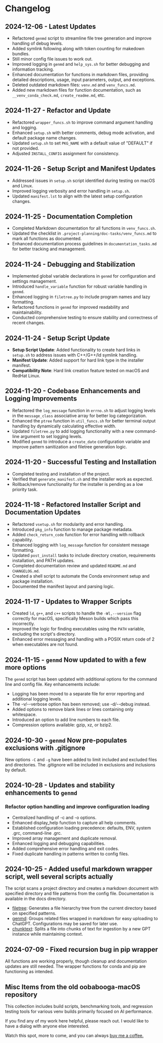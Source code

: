 # Changelog

## 2024-12-06 - Latest Updates

- Refactored `genmd` script to streamline file tree generation and improve handling of debug levels.
- Added symlink following along with token counting for makedown bundles.
- Still minor config file issues to work out.
- Improved logging in `genmd` and `help_sys.sh` for better debugging and information tracking.
- Enhanced documentation for functions in markdown files, providing detailed descriptions, usage, input parameters, output, and exceptions.
- Deleted outdated markdown files: `venv.md` and `venv_funcs.md`.
- Added new markdown files for function documentation, such as `__venv_conda_check.md`, `create_readme.md`, etc.

## 2024-11-27 - Refactor and Update

- Refactored `wrapper_funcs.sh` to improve command argument handling and logging.
- Enhanced `setup.sh` with better comments, debug mode activation, and default package name changes.
- Updated `setup.sh` to set `PKG_NAME` with a default value of "DEFAULT" if not provided.
- Adjusted `INSTALL_CONFIG` assignment for consistency.

## 2024-11-26 - Setup Script and Manifest Updates

- Addressed issues in `setup.sh` script identified during testing on macOS and Linux.
- Improved logging verbosity and error handling in `setup.sh`.
- Updated `manifest.lst` to align with the latest setup configuration changes.

## 2024-11-25 - Documentation Completion

- Completed Markdown documentation for all functions in `venv_funcs.sh`.
- Updated the checklist in `.project-planning/doc-tasks/venv_funcs.md` to mark all functions as documented.
- Enhanced documentation process guidelines in `documentation_tasks.md` for better tracking and management.

## 2024-11-24 - Debugging and Stabilization

- Implemented global variable declarations in `genmd` for configuration and settings management.
- Introduced `handle_variable` function for robust variable handling in `genmd`.
- Enhanced logging in `filetree.py` to include program names and lazy formatting.
- Refactored functions in `genmd` for improved readability and maintainability.
- Conducted comprehensive testing to ensure stability and correctness of recent changes.

## 2024-11-24 - Setup Script Update

- **Setup Script Update**: Added functionality to create hard links in `setup.sh` to address issues with C++/G++/ld symlink handling.
- **Manifest Update**: Added support for hard link type in the installer manifest.
- **Compatibility Note**: Hard link creation feature tested on macOS and RedHat Linux.

## 2024-11-20 - Codebase Enhancements and Logging Improvements

- Refactored the `log_message` function in `errno.sh` to adjust logging levels in the `message_class` associative array for better log categorization.
- Enhanced the `ptree` function in `util_funcs.sh` for better terminal output handling by dynamically calculating effective width.
- Updated `filetree.py` to add logging functionality with a new command-line argument to set logging levels.
- Modified `genmd` to introduce a `create_date` configuration variable and improve pattern sanitization and filetree generation logic.

## 2024-11-20 - Successful Testing and Installation

- Completed testing and installation of the project.
- Verified that `generate_manifest.sh` and the installer work as expected.
- Rollback/remove functionality for the installer is pending as a low priority task.

## 2024-11-18 - Refactored Installer Script and Documentation Updates

- Refactored `vsetup.sh` for modularity and error handling.
- Introduced `pkg_info` function to manage package metadata.
- Added `check_return_code` function for error handling with rollback capability.
- Enhanced logging with `log_message` function for consistent message formatting.
- Updated `post_install` tasks to include directory creation, requirements installation, and PATH updates.
- Completed documentation review and updated `README.md` and `CHANGELOG.md`.
- Created a shell script to automate the Conda environment setup and package installation.
- Documented the manifest layout and parsing logic.

## 2024-11-17 - Updates to Wrapper Scripts

- Created `ld`, `g++`, and `c++` scripts to handle the `-Wl,--version` flag correctly for macOS, specifically Meson builds which pass this incorrectly.
- Improved the logic for finding executables using the `PATH` variable, excluding the script's directory.
- Enhanced error messaging and handling with a POSIX return code of 2 when executables are not found.

## 2024-11-15 - `genmd` Now updated to with a few more options

The `genmd` script has been updated with additional options for the command line and config file. Key enhancements include:

- Logging has been moved to a separate file for error reporting and additional logging levels.
- The -v/--verbose option has been removed; use -d/--debug instead.
- Added options to remove blank lines or lines containing only whitespace.
- Introduced an option to add line numbers to each file.
- Compression options available: gzip, xz, or bzip2.

## 2024-10-30 - `genmd` Now pre-populates exclusions with .gitignore

New options `-C` and `-g` have been added to limit included and excluded files and directories. The .gitignore will be included in exclusions and inclusions by default.

## 2024-10-28 - Updates and stability enhancements to `genmd`

### Refactor option handling and improve configuration loading

- Centralized handling of -c and -o options.
- Enhanced display_help function to capture all help comments.
- Established configuration loading precedence: defaults, ENV, system .grc, command-line .grc.
- Improved array management and duplicate removal.
- Enhanced logging and debugging capabilities.
- Added comprehensive error handling and exit codes.
- Fixed duplicate handling in patterns written to config files.

## 2024-10-25 - Added useful markdown wrapper script, well several scripts actually

The script scans a project directory and creates a markdown document with specified directory and file patterns from the config file. Documentation is available in the docs directory.

- [filetree](docs/filetree.md): Generates a file hierarchy tree from the current directory based on specified patterns.
- [genmd](docs/genmd.md): Groups related files wrapped in markdown for easy uploading to ChatGPT. Configurations may be saved for later use.
- [chunktext](docs/chunktext.md): Splits a file into chunks of text for ingestion by a new GPT instance while maintaining context.

## 2024-07-09 - Fixed recursion bug in pip wrapper

All functions are working properly, though cleanup and documentation updates are still needed. The wrapper functions for conda and pip are functioning as intended.

## Misc Items from the old oobabooga-macOS repository

This collection includes build scripts, benchmarking tools, and regression testing tools for various venv builds primarily focused on AI performance.

If you find any of my work here helpful, please reach out. I would like to have a dialog with anyone else interested.

Watch this spot, more to come, and you can always [buy me a coffee.](https://www.buymeacoffee.com/venvutil)

